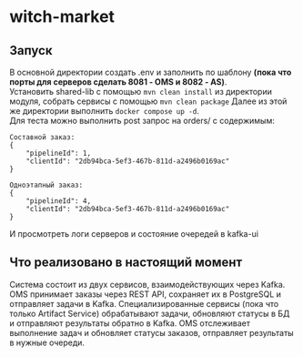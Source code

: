 # witch-market
## Запуск
В основной директории создать .env и заполнить по шаблону **(пока что порты для серверов сделать 8081 - OMS и 8082 - AS)**.  
Установить shared-lib с помощью `mvn clean install` из директории модуля, собрать сервисы с помощью `mvn clean package`
Далее из этой же директории выполнить `docker compose up -d`.  
Для теста можно выполнить post запрос на orders/ с содержимым:
```
Составной заказ:
{
    "pipelineId": 1,
    "clientId": "2db94bca-5ef3-467b-811d-a2496b0169ac"
}

Одноэтапный заказ:
{
    "pipelineId": 4,
    "clientId": "2db94bca-5ef3-467b-811d-a2496b0169ac"
}
```
И просмотреть логи серверов и состояние очередей в kafka-ui
## Что реализовано в настоящий момент
Система состоит из двух сервисов, взаимодействующих через Kafka. OMS принимает заказы через REST API, сохраняет их в PostgreSQL и отправляет задачи в Kafka. Специализированные сервисы (пока что только Artifact Service) обрабатывают задачи, обновляют статусы в БД и отправляют результаты обратно в Kafka. OMS отслеживает выполнение задач и обновляет статусы заказов, отправляет результаты в нужные очереди.
